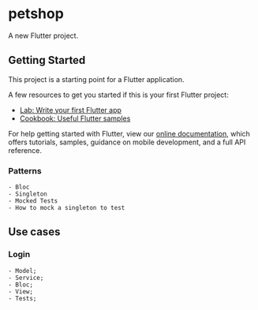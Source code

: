 # petshop

A new Flutter project.

## Getting Started

This project is a starting point for a Flutter application.

A few resources to get you started if this is your first Flutter project:

- [Lab: Write your first Flutter app](https://flutter.dev/docs/get-started/codelab)
- [Cookbook: Useful Flutter samples](https://flutter.dev/docs/cookbook)

For help getting started with Flutter, view our
[online documentation](https://flutter.dev/docs), which offers tutorials,
samples, guidance on mobile development, and a full API reference.

### Patterns
    - Bloc
    - Singleton
    - Mocked Tests
    - How to mock a singleton to test
## Use cases
### Login 

    - Model;
    - Service;
    - Bloc;
    - View;
    - Tests;
    